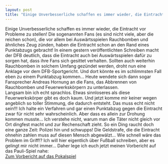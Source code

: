 ```yaml
---
layout: post
title: "Einige Unverbesserliche schaffen es immer wieder, die Eintracht vor Probleme zu stellen!"
---
```


Einige Unverbesserliche schaffen es immer wieder, die Eintracht vor Probleme zu stellen! Die sogenannten Fans (es sind nicht viele, aber die reichen schon), die vor allem bei Auswärtsspielen Rauchbomben und ähnliches Zeug zünden, haben die Eintracht schon an den Rand eines Punktabzugs gebracht! In einem gestern veröffentlichten Schreiben macht der DFB deutlich, dass die Eintracht auch bei Auswärtsspielen dafür zu sorgen hat, dass ihre Fans sich gesittet verhalten. Sollten auch weiterhin Rauchbomben in solchem Umfang gezündet werden, droht nun eine Anklage vor dem DFB-Sportgericht. Und dort könnte es im schlimmsten Fall eben zu einem Punktabzug kommen... Heute wendete sich dann sogar Fansprecher Andreas Hornung an die Fans, das Abbrennen von Rauchbomben und Feuerwerkskörpern zu unterlassen.  
Langsam bin ich echt sprachlos. Etwas sinnloseres als diese Feuerwerkskörper gibt es doch kaum. Und jetzt komme mir keiner wegen angeblich so toller Stimmung, die dadurch entsteht. Das muss echt nicht sein!!! Ich halte ein Verfahren und gar einen Punktabzug gegen die Eintracht zwar für nicht sehr wahrscheinlich. Aber dass es allein zur Drohung kommen musste... Ich verstehe nicht, warum man die Täter nicht gleich vor Ort dingfest macht und zur Rechenschaft zieht. So ein Ding raucht doch eine ganze Zeit: Polizei hin und schwupps! Die Geldstrafe, die die Eintracht ohnehin zahlen muss auf diesen Mensch abgewälzt... Wie schnell wäre das Problem im Griff!? Ich will hier eigentlich über Fußball schreiben, aber es gelingt mir nicht immer... Daher lege ich euch jetzt meinen Vorbericht auf das Pauli-Spiel nahe:  
[Zum Vorbericht auf das Pokalspiel](http://www.eintracht-stats.de/daily/df_vorb.shtml)

